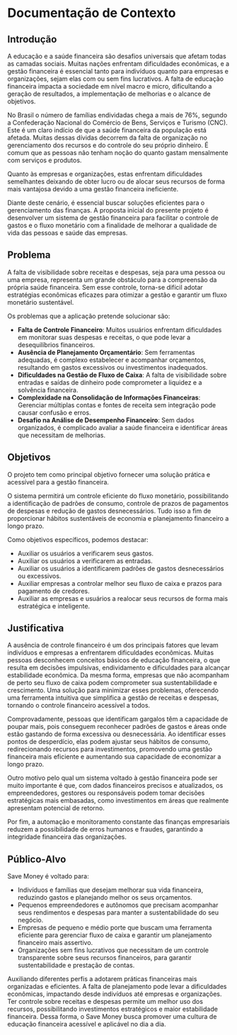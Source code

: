 # Documentação de Contexto

## Introdução

A educação e a saúde financeira são desafios universais que afetam todas as camadas sociais. Muitas nações enfrentam dificuldades econômicas, e a gestão financeira é essencial tanto para indivíduos quanto para empresas e organizações, sejam elas com ou sem fins lucrativos. A falta de educação financeira impacta a sociedade em nível macro e micro, dificultando a geração de resultados, a implementação de melhorias e o alcance de objetivos.

No Brasil o número de famílias endividadas chega a mais de 76%, segundo a Confederação Nacional do Comércio de Bens, Serviços e Turismo (CNC). Este é um claro indício de que a saúde financeira da população está afetada. Muitas dessas dívidas decorrem da falta de organização no gerenciamento dos recursos e do controle do seu próprio dinheiro. É comum que as pessoas não tenham noção do quanto gastam mensalmente com serviços e produtos.

Quanto às empresas e organizações, estas enfrentam dificuldades semelhantes deixando de obter lucro ou de alocar seus recursos de forma mais vantajosa devido a uma gestão financeira ineficiente.

Diante deste cenário, é essencial buscar soluções eficientes para o gerenciamento das finanças. A proposta inicial do presente projeto é desenvolver um sistema de gestão financeira para facilitar o controle de gastos e o fluxo monetário com a finalidade de melhorar a qualidade de vida das pessoas e saúde das empresas.

## Problema

A falta de visibilidade sobre receitas e despesas, seja para uma pessoa ou uma empresa, representa um grande obstáculo para a compreensão da própria saúde financeira. Sem esse controle, torna-se difícil adotar estratégias econômicas eficazes para otimizar a gestão e garantir um fluxo monetário sustentável.

Os problemas que a aplicação pretende solucionar são:

- **Falta de Controle Financeiro**: Muitos usuários enfrentam dificuldades em monitorar suas despesas e receitas, o que pode levar a desequilíbrios financeiros.
- **Ausência de Planejamento Orçamentário**: Sem ferramentas adequadas, é complexo estabelecer e acompanhar orçamentos, resultando em gastos excessivos ou investimentos inadequados.
- **Dificuldades na Gestão de Fluxo de Caixa**: A falta de visibilidade sobre entradas e saídas de dinheiro pode comprometer a liquidez e a solvência financeira.
- **Complexidade na Consolidação de Informações Financeiras**: Gerenciar múltiplas contas e fontes de receita sem integração pode causar confusão e erros.
- **Desafio na Análise de Desempenho Financeiro**: Sem dados organizados, é complicado avaliar a saúde financeira e identificar áreas que necessitam de melhorias.

## Objetivos

O projeto tem como principal objetivo fornecer uma solução prática e acessível para a gestão financeira.

O sistema permitirá um controle eficiente do fluxo monetário, possibilitando a identificação de padrões de consumo, controle de prazos de pagamentos de despesas e redução de gastos desnecessários. Tudo isso a fim de proporcionar hábitos sustentáveis de economia e planejamento financeiro a longo prazo.

Como objetivos específicos, podemos destacar:

- Auxiliar os usuários a verificarem seus gastos.
- Auxiliar os usuários a verificarem as entradas.
- Auxiliar os usuários a identificarem padrões de gastos desnecessários ou excessivos.
- Auxiliar empresas a controlar melhor seu fluxo de caixa e prazos para pagamento de credores.
- Auxiliar as empresas e usuários a realocar seus recursos de forma mais estratégica e inteligente.

## Justificativa

A ausência de controle financeiro é um dos principais fatores que levam indivíduos e empresas a enfrentarem dificuldades econômicas. Muitas pessoas desconhecem conceitos básicos de educação financeira, o que resulta em decisões impulsivas, endividamento e dificuldades para alcançar estabilidade econômica. Da mesma forma, empresas que não acompanham de perto seu fluxo de caixa podem comprometer sua sustentabilidade e crescimento. Uma solução para minimizar esses problemas, oferecendo uma ferramenta intuitiva que simplifica a gestão de receitas e despesas, tornando o controle financeiro acessível a todos.

Comprovadamente, pessoas que identificam gargalos têm a capacidade de poupar mais, pois conseguem reconhecer padrões de gastos e áreas onde estão gastando de forma excessiva ou desnecessária. Ao identificar esses pontos de desperdício, elas podem ajustar seus hábitos de consumo, redirecionando recursos para investimentos, promovendo uma gestão financeira mais eficiente e aumentando sua capacidade de economizar a longo prazo.

Outro motivo pelo qual um sistema voltado à gestão financeira pode ser muito importante é que, com dados financeiros precisos e atualizados, os empreendedores, gestores ou responsáveis podem tomar decisões estratégicas mais embasadas, como investimentos em áreas que realmente apresentam potencial de retorno.

Por fim, a automação e monitoramento constante das finanças empresariais reduzem a possibilidade de erros humanos e fraudes, garantindo a integridade financeira das organizações.

## Público-Alvo

Save Money é voltado para:

- Indivíduos e famílias que desejam melhorar sua vida financeira, reduzindo gastos e planejando melhor os seus orçamentos.
- Pequenos empreendedores e autônomos que precisam acompanhar seus rendimentos e despesas para manter a sustentabilidade do seu negócio.
- Empresas de pequeno e médio porte que buscam uma ferramenta eficiente para gerenciar fluxo de caixa e garantir um planejamento financeiro mais assertivo.
- Organizações sem fins lucrativos que necessitam de um controle transparente sobre seus recursos financeiros, para garantir sustentabilidade e prestação de contas.

Auxiliando diferentes perfis a adotarem práticas financeiras mais organizadas e eficientes. A falta de planejamento pode levar a dificuldades econômicas, impactando desde indivíduos até empresas e organizações. Ter controle sobre receitas e despesas permite um melhor uso dos recursos, possibilitando investimentos estratégicos e maior estabilidade financeira. Dessa forma, o Save Money busca promover uma cultura de educação financeira acessível e aplicável no dia a dia.
